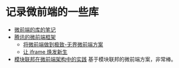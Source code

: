 # 记录微前端的一些库

- [微前端的库的笔记](./micro-front-end.md)
- [腾讯的微前端框架](https://github.com/Tencent/wujie)
  - [将微前端做到极致-无界微前端方案](https://juejin.cn/post/7125646119727529992)
  - [让 iframe 焕发新生](https://zhuanlan.zhihu.com/p/442815952)
- [模块联邦在微前端架构中的实践](https://mp.weixin.qq.com/s/WXeUuUdgF_3djqBhh1siQA) 基于模块联邦的微前端方案，非常棒。
